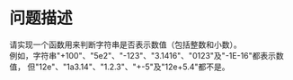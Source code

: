 # 问题描述
请实现一个函数用来判断字符串是否表示数值（包括整数和小数）。   
例如，字符串"+100"、"5e2"、"-123"、"3.1416"、"0123"及"-1E-16"都表示数值，
但"12e"、"1a3.14"、"1.2.3"、"+-5"及"12e+5.4"都不是。
